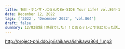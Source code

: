 ```yaml
---
title: 石川・ホンマ・ぶるんのBe-SIDE Your Life! vol.864-1
date: December 12, 2022
tags: ['2022', 'December 2022', 'vol.864']
draft: false
summary: 12/03収録！熱戦でした！！とあるテレビで気になった話…
---
```


http://project-phi.ddo.jp/ishikawa/ishikawa864_1.mp3